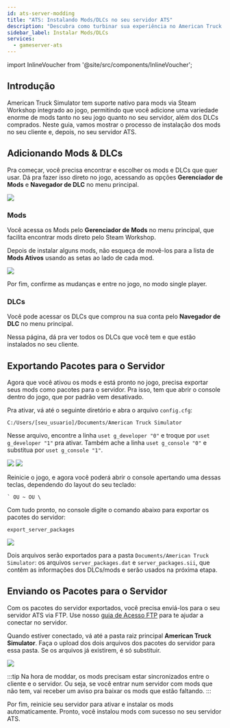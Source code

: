 ```yaml
---
id: ats-server-modding
title: "ATS: Instalando Mods/DLCs no seu servidor ATS"
description: "Descubra como turbinar sua experiência no American Truck Simulator com mods e DLCs tanto no cliente quanto no servidor → Saiba mais agora"
sidebar_label: Instalar Mods/DLCs
services:
  - gameserver-ats
---
```


import InlineVoucher from '@site/src/components/InlineVoucher';

## Introdução

American Truck Simulator tem suporte nativo para mods via Steam Workshop integrado ao jogo, permitindo que você adicione uma variedade enorme de mods tanto no seu jogo quanto no seu servidor, além dos DLCs comprados. Neste guia, vamos mostrar o processo de instalação dos mods no seu cliente e, depois, no seu servidor ATS.

<InlineVoucher />

## Adicionando Mods & DLCs

Pra começar, você precisa encontrar e escolher os mods e DLCs que quer usar. Dá pra fazer isso direto no jogo, acessando as opções **Gerenciador de Mods** e **Navegador de DLC** no menu principal.

![](https://screensaver01.zap-hosting.com/index.php/s/osjX59MRjrPBfe6/preview)

### Mods

Você acessa os Mods pelo **Gerenciador de Mods** no menu principal, que facilita encontrar mods direto pelo Steam Workshop.

Depois de instalar alguns mods, não esqueça de movê-los para a lista de **Mods Ativos** usando as setas ao lado de cada mod.

![](https://screensaver01.zap-hosting.com/index.php/s/TG7XK6ZodWZM2pz/preview)

Por fim, confirme as mudanças e entre no jogo, no modo single player.

### DLCs

Você pode acessar os DLCs que comprou na sua conta pelo **Navegador de DLC** no menu principal.

Nessa página, dá pra ver todos os DLCs que você tem e que estão instalados no seu cliente.

## Exportando Pacotes para o Servidor

Agora que você ativou os mods e está pronto no jogo, precisa exportar seus mods como pacotes para o servidor. Pra isso, tem que abrir o console dentro do jogo, que por padrão vem desativado.

Pra ativar, vá até o seguinte diretório e abra o arquivo `config.cfg`:
```
C:/Users/[seu_usuario]/Documents/American Truck Simulator
```

Nesse arquivo, encontre a linha `uset g_developer "0"` e troque por `uset g_developer "1"` pra ativar. Também ache a linha `uset g_console "0"` e substitua por `uset g_console "1"`.

![](https://screensaver01.zap-hosting.com/index.php/s/Wz52e4o2KtTndZM/preview)
![](https://screensaver01.zap-hosting.com/index.php/s/raR8jxq7imKzjDD/preview)

Reinicie o jogo, e agora você poderá abrir o console apertando uma dessas teclas, dependendo do layout do seu teclado:
```
` OU ~ OU \
```

Com tudo pronto, no console digite o comando abaixo para exportar os pacotes do servidor:
```
export_server_packages
```

![](https://screensaver01.zap-hosting.com/index.php/s/zbzbdKfyr5xyNrK/preview)

Dois arquivos serão exportados para a pasta `Documents/American Truck Simulator`: os arquivos `server_packages.dat` e `server_packages.sii`, que contêm as informações dos DLCs/mods e serão usados na próxima etapa.

## Enviando os Pacotes para o Servidor

Com os pacotes do servidor exportados, você precisa enviá-los para o seu servidor ATS via FTP. Use nosso [guia de Acesso FTP](gameserver-ftpaccess.md) para te ajudar a conectar no servidor.

Quando estiver conectado, vá até a pasta raiz principal **American Truck Simulator**. Faça o upload dos dois arquivos dos pacotes do servidor para essa pasta. Se os arquivos já existirem, é só substituir.

![](https://screensaver01.zap-hosting.com/index.php/s/c5cYWL8eQKTzDg9/preview)

:::tip
Na hora de moddar, os mods precisam estar sincronizados entre o cliente e o servidor. Ou seja, se você entrar num servidor com mods que não tem, vai receber um aviso pra baixar os mods que estão faltando.
:::

Por fim, reinicie seu servidor para ativar e instalar os mods automaticamente. Pronto, você instalou mods com sucesso no seu servidor ATS.

<InlineVoucher />